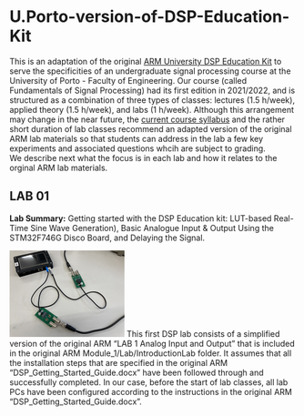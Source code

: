 # U.Porto-version-of-DSP-Education-Kit
This is an adaptation of the original [ARM University DSP Education Kit](https://github.com/arm-university/Digital-Signal-Processing-Education-Kit) to serve the specificities of an undergraduate signal processing course at the University of Porto - Faculty of Engineering. Our course (called Fundamentals of Signal Processing) had its first edition in 2021/2022, and is structured as a combination of three types of classes: lectures (1.5 h/week), applied theory (1.5 h/week), and labs (1 h/week). Although this arrangement may change in the near future, the [current course syllabus](https://sigarra.up.pt/feup/en/UCURR_GERAL.FICHA_UC_VIEW?pv_ocorrencia_id=485397) and the rather short duration of lab classes recommend an adapted version of the original ARM lab materials so that students can address in the lab a few key experiments and associated questions whcih are subject to grading.  
We describe next what the focus is in each lab and how it relates to the orginal ARM lab materials.
## LAB 01 
**Lab Summary:** Getting started with the DSP Education kit: LUT-based Real-Time Sine Wave Generation), Basic Analogue Input & Output Using the STM32F746G Disco Board, and Delaying the Signal.

![Lab 01](LAB_01/IMG_4672_sm.png)
This first DSP lab consists of a simplified version of the original ARM “LAB 1 Analog Input and Output” that is included in the original ARM Module_1/Lab/IntroductionLab folder. It assumes that all the installation steps that are specified in the original ARM “DSP_Getting_Started_Guide.docx” have been followed through and successfully completed. In our case, before the start of lab classes, all lab PCs have been configured according to the instructions in the original ARM “DSP_Getting_Started_Guide.docx”. 
